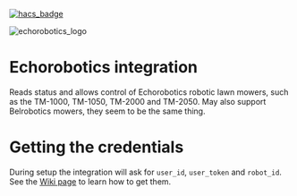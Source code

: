[![hacs_badge](https://img.shields.io/badge/HACS-Custom-41BDF5.svg?style=for-the-badge)](https://github.com/hacs/integration)

![echorobotics_logo](https://brands.home-assistant.io/_/echorobotics/logo@2x.png)

Echorobotics integration
========================

Reads status and allows control of Echorobotics robotic lawn mowers, such as the TM-1000, TM-1050, TM-2000 and TM-2050.
May also support Belrobotics mowers, they seem to be the same thing.

Getting the credentials
=======================

During setup the integration will ask for `user_id`, `user_token` and `robot_id`.
See the [Wiki page](https://github.com/functionpointer/home-assistant-echorobotics-integration/wiki/Getting-login-credentials) to learn how to get them.
